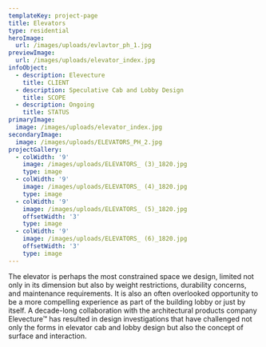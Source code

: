 ```yaml
---
templateKey: project-page
title: Elevators
type: residential
heroImage:
  url: /images/uploads/evlavtor_ph_1.jpg
previewImage:
  url: /images/uploads/elevator_index.jpg
infoObject:
  - description: Elevecture
    title: CLIENT
  - description: Speculative Cab and Lobby Design
    title: SCOPE
  - description: Ongoing
    title: STATUS
primaryImage:
  image: /images/uploads/elevator_index.jpg
secondaryImage:
  image: /images/uploads/ELEVATORS_PH_2.jpg
projectGallery:
  - colWidth: '9'
    image: /images/uploads/ELEVATORS_ (3)_1820.jpg
    type: image
  - colWidth: '9'
    image: /images/uploads/ELEVATORS_ (4)_1820.jpg
    type: image
  - colWidth: '9'
    image: /images/uploads/ELEVATORS_ (5)_1820.jpg
    offsetWidth: '3'
    type: image
  - colWidth: '9'
    image: /images/uploads/ELEVATORS_ (6)_1820.jpg
    offsetWidth: '3'
    type: image
---
```

The elevator is perhaps the most constrained space we design, limited not only in its dimension but also by weight restrictions, durability concerns, and maintenance requirements. It is also an often overlooked opportunity to be a more compelling experience as part of the building lobby or just by itself. A decade-long collaboration with the architectural products company Elevecture™ has resulted in design investigations that have challenged not only the forms in elevator cab and lobby design but also the concept of surface and interaction.

